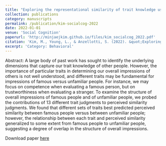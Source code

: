 ```yaml
---
title: "Exploring the representational similarity of trait knowledge using perceived similarity judgments"
collection: publications
category: manuscripts
permalink: /publication/kim-socialcog-2022
date: 2022-01-01
venue: 'Social Cognition'
paperurl: 'http://minjaejkim.github.io/files/kim_socialcog_2022.pdf'
citation: 'Kim, M., Young, L., & Anzellotti, S. (2022). &quot;Exploring the representational similarity of trait knowledge using perceived similarity judgments.&quot; <i>Social Cognition, 40</i>(6), 549-579.'
excerpt: 'Category: Behavioral'
---
```

Abstract: A large body of past work has sought to identify the underlying dimensions that capture our trait knowledge of other people. However, the importance of particular traits in determining our overall impressions of others is not well understood, and different traits may be fundamental for impressions of famous versus unfamiliar people. For instance, we may focus on competence when evaluating a famous person, but on trustworthiness when evaluating a stranger. To examine the structure of overall impressions of famous people and of unfamiliar people, we probed the contributions of 13 different trait judgments to perceived similarity judgments. We found that different sets of traits best predicted perceived similarity between famous people versus between unfamiliar people; however, the relationship between each trait and perceived similarity generalized to some extent from famous people to unfamiliar people, suggesting a degree of overlap in the structure of overall impressions.


Download paper [here](http://minjaejkim.github.io/files/kim_socialcog_2022.pdf)
